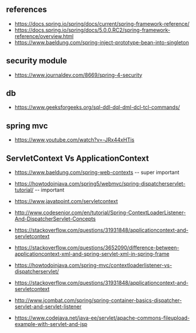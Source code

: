 ## references
- https://docs.spring.io/spring/docs/current/spring-framework-reference/
- https://docs.spring.io/spring/docs/5.0.0.RC2/spring-framework-reference/overview.html
- https://www.baeldung.com/spring-inject-prototype-bean-into-singleton

## security module
- https://www.journaldev.com/8669/spring-4-security

## db
- https://www.geeksforgeeks.org/sql-ddl-dql-dml-dcl-tcl-commands/

## spring mvc
- https://www.youtube.com/watch?v=-JRx44xHTis

## ServletContext Vs ApplicationContext
- https://www.baeldung.com/spring-web-contexts   -- super important
- https://howtodoinjava.com/spring5/webmvc/spring-dispatcherservlet-tutorial/ -- important
- https://www.javatpoint.com/servletcontext
- http://www.codesenior.com/en/tutorial/Spring-ContextLoaderListener-And-DispatcherServlet-Concepts
- https://stackoverflow.com/questions/31931848/applicationcontext-and-servletcontext
- https://stackoverflow.com/questions/3652090/difference-between-applicationcontext-xml-and-spring-servlet-xml-in-spring-frame
- https://howtodoinjava.com/spring-mvc/contextloaderlistener-vs-dispatcherservlet/
- https://stackoverflow.com/questions/31931848/applicationcontext-and-servletcontext
- http://www.jcombat.com/spring/spring-container-basics-dispatcher-servlet-and-servlet-listener


- https://www.codejava.net/java-ee/servlet/apache-commons-fileupload-example-with-servlet-and-jsp
